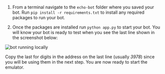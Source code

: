 <!-- Include under "Start your bot" header in the files:
bot-builder-tutorial-create-basic-bot.md and bot-builder-python-quickstart.md -->

1. From a terminal navigate to the `echo-bot` folder where you saved your bot. Run `pip install -r requirements.txt` to install any required packages to run your bot.

2. Once the packages are installed run `python app.py` to start your bot. You will know your bot is ready to test when you see the last line shown in the screenshot below:

![bot running locally](~/media/python/quickstart/bot-running-locally.png)

Copy the last for digits in the address on the last line (usually _3978_) since you will be using them in the next step. You are now ready to start the emulator.

